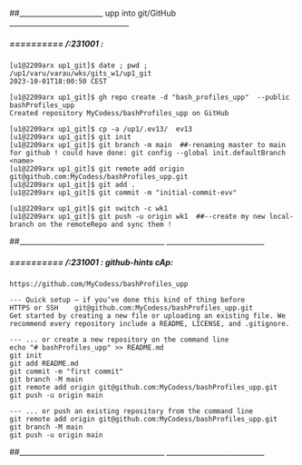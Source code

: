 ##_______________________ upp into git/GitHub _________________________________



#####  ==========  /:231001 :  

    [u1@2209arx up1_git]$ date ; pwd ;
    /up1/varu/varau/wks/gits_w1/up1_git
    2023-10-01T18:00:50 CEST

    [u1@2209arx up1_git]$ gh repo create -d "bash_profiles_upp"  --public  bashProfiles_upp
    Created repository MyCodess/bashProfiles_upp on GitHub

    [u1@2209arx up1_git]$ cp -a /up1/.ev13/  ev13
    [u1@2209arx up1_git]$ git init
    [u1@2209arx up1_git]$ git branch -m main  ##-renaming master to main for github ! could have done: git config --global init.defaultBranch <name>
    [u1@2209arx up1_git]$ git remote add origin git@github.com:MyCodess/bashProfiles_upp.git
    [u1@2209arx up1_git]$ git add .
    [u1@2209arx up1_git]$ git commit -m "initial-commit-evv"

    [u1@2209arx up1_git]$ git switch -c wk1
    [u1@2209arx up1_git]$ git push -u origin wk1  ##--create my new local-branch on the remoteRepo and sync them !
##________________________________________  ___________________________


#####  ==========  /:231001 :  github-hints cAp:

    https://github.com/MyCodess/bashProfiles_upp

    --- Quick setup — if you’ve done this kind of thing before
    HTTPS or SSH	git@github.com:MyCodess/bashProfiles_upp.git
    Get started by creating a new file or uploading an existing file. We recommend every repository include a README, LICENSE, and .gitignore.

    --- ... or create a new repository on the command line
    echo "# bashProfiles_upp" >> README.md
    git init
    git add README.md
    git commit -m "first commit"
    git branch -M main
    git remote add origin git@github.com:MyCodess/bashProfiles_upp.git
    git push -u origin main

    --- ... or push an existing repository from the command line
    git remote add origin git@github.com:MyCodess/bashProfiles_upp.git
    git branch -M main
    git push -u origin main
##________________________________________  ___________________________

